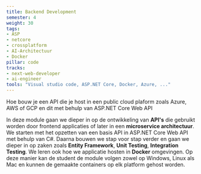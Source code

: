 ```yaml
---
title: Backend Development
semester: 4
weight: 30
tags:
- ASP 
- netcore 
- crossplatform 
- AI-Architectuur
- Docker
pillar: code
tracks:
- next-web-developer
- ai-engineer
tools: "Visual studio code, ASP.NET Core, Docker, Azure, ..."
---
```


Hoe bouw je een API die je host in een public cloud plaform zoals Azure, AWS of GCP en dit met behulp van ASP.NET Core Web API


In deze module gaan we dieper in op de ontwikkeling van **API's** die gebruikt worden door frontend applicaties of later in een **microservice architectuur**. We starten met het opzetten van een basis API in ASP.NET Core Web API met behulp van C#. Daarna bouwen we stap voor stap verder en gaan we dieper in op zaken zoals **Entity Framework**, **Unit Testing**, **Integration Testing**. We leren ook hoe we applicatie hosten in **Docker** omgevingen. Op deze manier kan de student de module volgen zowel op Windows, Linux als Mac en kunnen de gemaakte containers op elk platform gehost worden.
